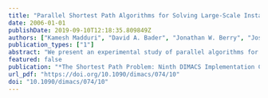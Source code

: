 ```yaml
---
title: "Parallel Shortest Path Algorithms for Solving Large-Scale Instances"
date: 2006-01-01
publishDate: 2019-09-10T12:18:35.809849Z
authors: ["Kamesh Madduri", "David A. Bader", "Jonathan W. Berry", "Joseph R. Crobak"]
publication_types: ["1"]
abstract: "We present an experimental study of parallel algorithms for solving the single source shortest path problem with non-negative edge weights (NSSP) on large-scale graphs. We implement Meyer and Sander’s ∆-stepping algorithm and report performance results on the Cray MTA-2, a multithreaded parallel architecture. The MTA-2 is a high-end shared memory system offering two unique features that aid the efficient implementation of irregular parallel graph algorithms: the ability to exploit fine-grained parallelism, and low-overhead synchronization primitives. Our implementation exhibits remarkable parallel speedup when compared with a competitive sequential algorithm, for low-diameter sparse graphs. For instance, ∆-stepping on a directed scale-free graph of 100 million vertices and 1 billion edges takes less than ten seconds on 40 processors of the MTA-2, with a relative speedup of close to 30. To our knowledge, these are the first performance results of a parallel NSSP problem on realistic graph instances in the order of billions of vertices and edges."
featured: false
publication: "*The Shortest Path Problem: Ninth DIMACS Implementation Challenge*"
url_pdf: "https://doi.org/10.1090/dimacs/074/10"
doi: "10.1090/dimacs/074/10"
---
```


